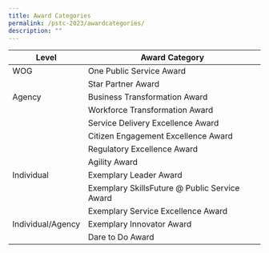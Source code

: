 ```yaml
---
title: Award Categories
permalink: /pstc-2023/awardcategories/
description: ""
---
```



| Level| Award Category |
| --- | -------- | 
| WOG    | One Public Service Award |
|     | Star Partner Award    |
| Agency     | Business Transformation Award     |
|     | Workforce Transformation Award     |
|     | Service Delivery Excellence Award     |
|     | Citizen Engagement Excellence Award     |
|     | Regulatory Excellence Award     |
|     | Agility Award     |
| Individual     | Exemplary Leader Award     |
|     | Exemplary SkillsFuture @ Public Service Award    |
|    | Exemplary Service Excellence Award    |
| Individual/Agency    | Exemplary Innovator Award    |
|      | Dare to Do Award    |


